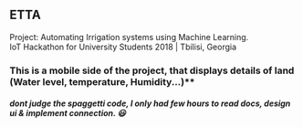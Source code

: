 ## ETTA
Project: Automating Irrigation systems using Machine Learning.  
IoT Hackathon for University Students 2018 | Tbilisi, Georgia

### This is a mobile side of the project, that displays details of land (Water level, temperature, Humidity...)**
##### dont judge the spaggetti code, I only had few hours to read docs, design ui & implement connection. :smiley:
